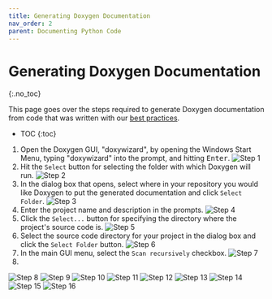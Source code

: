 ```yaml
---
title: Generating Doxygen Documentation
nav_order: 2
parent: Documenting Python Code
---
```


# Generating Doxygen Documentation
{:.no_toc}

This page goes over the steps required to generate Doxygen documentation from code that was written with our [best practices](../best_practices/best_practices.md).

* TOC
{:toc}

1. Open the Doxygen GUI, "doxywizard", by opening the Windows Start Menu, typing "doxywizard" into the prompt, and hitting <kbd>Enter</kbd>.
    ![Step 1](imgs/step_1.png)
2. Hit the `Select` button for selecting the folder with which Doxygen will run.
    ![Step 2](imgs/step_2.png)
3. In the dialog box that opens, select where in your repository you would like Doxygen to put the generated documentation and click `Select Folder`.
    ![Step 3](imgs/step_3.png)
4. Enter the project name and description in the prompts.
    ![Step 4](imgs/step_4.png)
5. Click the `Select...` button for specifying the directory where the project's source code is.
    ![Step 5](imgs/step_5.png)
6. Select the source code directory for your project in the dialog box and click the `Select Folder` button.
    ![Step 6](imgs/step_6.png)
7. In the main GUI menu, select the `Scan recursively` checkbox.
    ![Step 7](imgs/step_7.png)
8. 
![Step 8](imgs/step_8.png)
![Step 9](imgs/step_9.png)
![Step 10](imgs/step_10.png)
![Step 11](imgs/step_11.png)
![Step 12](imgs/step_12.png)
![Step 13](imgs/step_13.png)
![Step 14](imgs/step_14.png)
![Step 15](imgs/step_15.png)
![Step 16](imgs/step_16.png)
